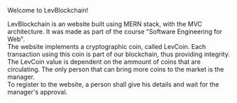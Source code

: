 

Welcome to LevBlockchain!  


LevBlockchain is an website built using MERN stack, with the MVC architecture. It was made as part of the course "Software Engineering for Web".  
The website implements a cryptographic coin, called LevCoin. Each transaction using this coin is part of our blockchain, thus providing integrity.  The LevCoin value is dependent on the ammount of coins that are circulating. The only person that can bring more coins to the market is the manager.   
To register to the website, a person shall give his details and wait for the manager's approval.  